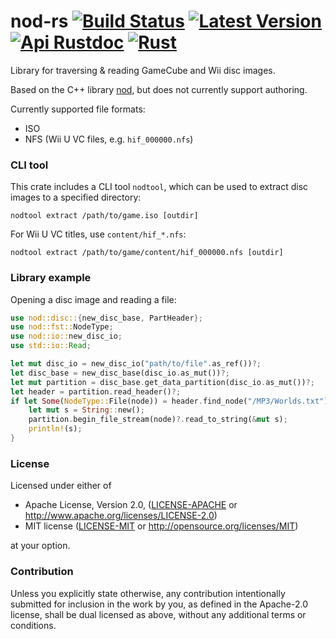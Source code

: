 # nod-rs [![Build Status]][actions] [![Latest Version]][crates.io] [![Api Rustdoc]][rustdoc] [![Rust](https://img.shields.io/badge/rust-1.51%2B-blue.svg?maxAge=3600)](https://github.com/encounter/nod-rs)

[Build Status]: https://github.com/encounter/nod-rs/workflows/build/badge.svg
[actions]: https://github.com/encounter/nod-rs/actions
[Latest Version]: https://img.shields.io/crates/v/nod.svg
[crates.io]: https://crates.io/crates/nod
[Api Rustdoc]: https://img.shields.io/badge/api-rustdoc-blue.svg
[rustdoc]: https://docs.rs/nod

Library for traversing & reading GameCube and Wii disc images.

Based on the C++ library [nod](https://github.com/AxioDL/nod),
but does not currently support authoring.

Currently supported file formats:
- ISO
- NFS (Wii U VC files, e.g. `hif_000000.nfs`)

### CLI tool

This crate includes a CLI tool `nodtool`, which can be used to extract disc images to a specified directory:

```shell
nodtool extract /path/to/game.iso [outdir]
```

For Wii U VC titles, use `content/hif_*.nfs`:

```shell
nodtool extract /path/to/game/content/hif_000000.nfs [outdir]
```

### Library example

Opening a disc image and reading a file:
```rust
use nod::disc::{new_disc_base, PartHeader};
use nod::fst::NodeType;
use nod::io::new_disc_io;
use std::io::Read;

let mut disc_io = new_disc_io("path/to/file".as_ref())?;
let disc_base = new_disc_base(disc_io.as_mut())?;
let mut partition = disc_base.get_data_partition(disc_io.as_mut())?;
let header = partition.read_header()?;
if let Some(NodeType::File(node)) = header.find_node("/MP3/Worlds.txt") {
    let mut s = String::new();
    partition.begin_file_stream(node)?.read_to_string(&mut s);
    println!(s);
}
```

### License

Licensed under either of

* Apache License, Version 2.0, ([LICENSE-APACHE](LICENSE-APACHE) or http://www.apache.org/licenses/LICENSE-2.0)
* MIT license ([LICENSE-MIT](LICENSE-MIT) or http://opensource.org/licenses/MIT)

at your option.

### Contribution

Unless you explicitly state otherwise, any contribution intentionally submitted
for inclusion in the work by you, as defined in the Apache-2.0 license, shall be dual licensed as above, without any
additional terms or conditions.
